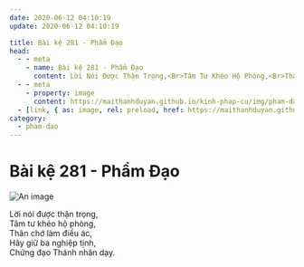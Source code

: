 ```yaml
---
date: 2020-06-12 04:10:19
update: 2020-06-12 04:10:19

title: Bài kệ 281 - Phẩm Đạo
head:
  - - meta
    - name: Bài kệ 281 - Phẩm Đạo
      content: Lời Nói Được Thận Trọng,<Br>Tâm Tư Khéo Hộ Phòng,<Br>Thân Chớ Làm Điều Ác,<Br>Hãy Giữ Ba Nghiệp Tịnh,<Br>Chứng Đạo Thánh Nhân Dạy.<Br>
  - - meta
    - property: image
      content: https://maithanhduyan.github.io/kinh-phap-cu/img/pham-dao/pham-dao-281.jpg
  - [link, { as: image, rel: preload, href: https://maithanhduyan.github.io/kinh-phap-cu/img/pham-dao/pham-dao-281.jpg }]
category:
  - pham-dao
---
```


# Bài kệ 281 - Phẩm Đạo

![An image](/img/pham-dao/pham-dao-281.jpg)

Lời nói được thận trọng,<br>Tâm tư khéo hộ phòng,<br>Thân chớ làm điều ác,<br>Hãy giữ ba nghiệp tịnh,<br>Chứng đạo Thánh nhân dạy.<br>
